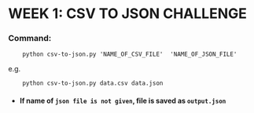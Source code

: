 # WEEK 1: CSV TO JSON CHALLENGE

### Command: 


        python csv-to-json.py 'NAME_OF_CSV_FILE'  'NAME_OF_JSON_FILE'

e.g. 

        python csv-to-json.py data.csv data.json 

* #### If name of `json file is not given`, file is saved as `output.json`
